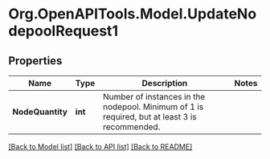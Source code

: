 # Org.OpenAPITools.Model.UpdateNodepoolRequest1

## Properties

Name | Type | Description | Notes
------------ | ------------- | ------------- | -------------
**NodeQuantity** | **int** | Number of instances in the nodepool. Minimum of 1 is required, but at least 3 is recommended. | 

[[Back to Model list]](../README.md#documentation-for-models) [[Back to API list]](../README.md#documentation-for-api-endpoints) [[Back to README]](../README.md)

